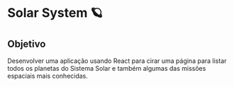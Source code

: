 # Solar System 🪐

## Objetivo
Desenvolver uma aplicação usando React para cirar uma página para listar todos os planetas do Sistema Solar e também algumas das missões espaciais mais conhecidas.
